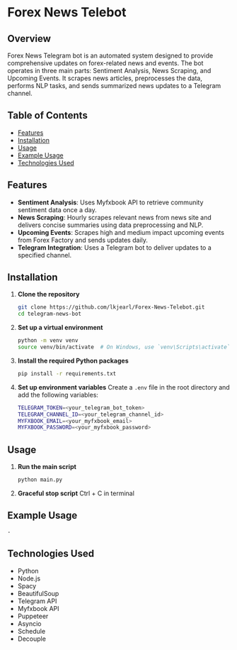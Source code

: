 # Forex News Telebot

## Overview
Forex News Telegram bot is an automated system designed to provide comprehensive updates on forex-related news and events. The bot operates in three main parts: Sentiment Analysis, News Scraping, and Upcoming Events. It scrapes news articles, preprocesses the data, performs NLP tasks, and sends summarized news updates to a Telegram channel.

## Table of Contents
- [Features](#features)
- [Installation](#installation)
- [Usage](#usage)
- [Example Usage](#example-usage)
- [Technologies Used](#technologies-used)

## Features
- **Sentiment Analysis**: Uses Myfxbook API to retrieve community sentiment data once a day.
- **News Scraping**: Hourly scrapes relevant news from news site and delivers concise summaries using data preprocessing and NLP.
- **Upcoming Events**: Scrapes high and medium impact upcoming events from Forex Factory and sends updates daily.
- **Telegram Integration**: Uses a Telegram bot to deliver updates to a specified channel.

## Installation

1. **Clone the repository**
    ```sh
    git clone https://github.com/lkjearl/Forex-News-Telebot.git
    cd telegram-news-bot
    ```

2. **Set up a virtual environment**
    ```sh
    python -m venv venv
    source venv/bin/activate  # On Windows, use `venv\Scripts\activate`
    ```

3. **Install the required Python packages**
    ```sh
    pip install -r requirements.txt
    ```

4. **Set up environment variables**
    Create a `.env` file in the root directory and add the following variables:
    ```sh
    TELEGRAM_TOKEN=<your_telegram_bot_token>
    TELEGRAM_CHANNEL_ID=<your_telegram_channel_id>
    MYFXBOOK_EMAIL=<your_myfxbook_email>
    MYFXBOOK_PASSWORD=<your_myfxbook_password>
    ```

## Usage

1. **Run the main script**
    ```sh
    python main.py
    ```
2. **Graceful stop script**
    Ctrl + C in terminal

## Example Usage
    -

## Technologies Used

- Python
- Node.js
- Spacy
- BeautifulSoup
- Telegram API
- Myfxbook API
- Puppeteer
- Asyncio
- Schedule
- Decouple